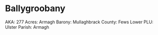 # Ballygroobany

AKA: 277
Acres: Armagh
Barony: Mullaghbrack
County: Fews Lower
PLU: Ulster
Parish: Armagh